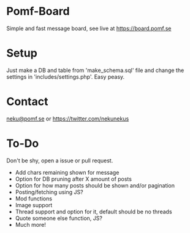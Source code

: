 # Pomf-Board
 Simple and fast message board, see live at https://board.pomf.se

# Setup
Just make a DB and table from 'make_schema.sql' file and change the settings in 'includes/settings.php'. Easy peasy.

# Contact
neku@pomf.se or https://twitter.com/nekunekus

# To-Do
Don't be shy, open a issue or pull request.

* Add chars remaining shown for message
* Option for DB pruning after X amount of posts
* Option for how many posts should be shown and/or pagination
* Posting/fetching using JS?
* Mod functions
* Image support
* Thread support and option for it, default should be no threads
* Quote someone else function, JS?
* Much more!
